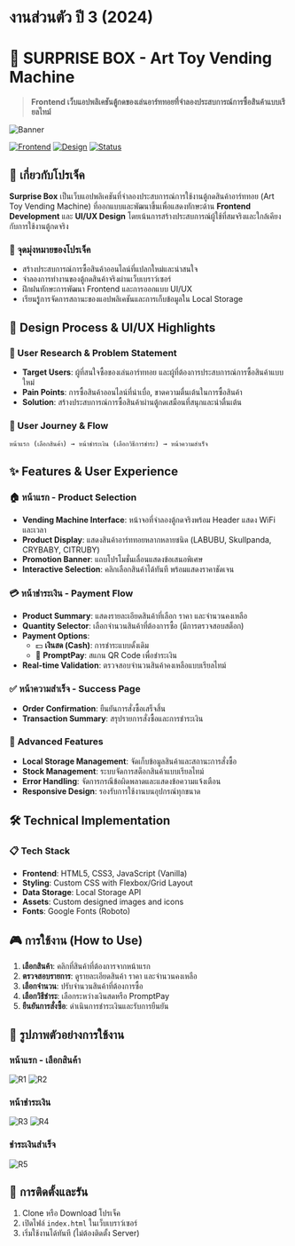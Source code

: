 # งานส่วนตัว ปี 3 (2024)
# 🎁 SURPRISE BOX - Art Toy Vending Machine

> **Frontend เว็บแอปพลิเคชันตู้กดของเล่นอาร์ททอยที่จำลองประสบการณ์การซื้อสินค้าแบบเรียลไทม์**

![Banner](Review/R1.png)

[![Frontend](https://img.shields.io/badge/Frontend-HTML5%20%7C%20CSS3%20%7C%20JavaScript-blue)](https://github.com/Thoserrr/Surprise-Box)
[![Design](https://img.shields.io/badge/Design-UI%2FUX%20Design-purple)](#)
[![Status](https://img.shields.io/badge/Status-Portfolio%20Project-green)](#)

## 📖 เกี่ยวกับโปรเจ็ค

**Surprise Box** เป็นเว็บแอปพลิเคชันที่จำลองประสบการณ์การใช้งานตู้กดสินค้าอาร์ททอย (Art Toy Vending Machine) ที่ออกแบบและพัฒนาขึ้นเพื่อแสดงทักษะด้าน **Frontend Development** และ **UI/UX Design** โดยเน้นการสร้างประสบการณ์ผู้ใช้ที่สมจริงและใกล้เคียงกับการใช้งานตู้กดจริง

### 🎯 จุดมุ่งหมายของโปรเจ็ค
- สร้างประสบการณ์การซื้อสินค้าออนไลน์ที่แปลกใหม่และน่าสนใจ
- จำลองการทำงานของตู้กดสินค้าจริงผ่านเว็บเบราว์เซอร์
- ฝึกฝนทักษะการพัฒนา Frontend และการออกแบบ UI/UX
- เรียนรูู้การจัดการสถานะของแอปพลิเคชันและการเก็บข้อมูลใน Local Storage

## 🎨 Design Process & UI/UX Highlights

### 🎯 User Research & Problem Statement
- **Target Users**: ผู้ที่สนใจซื้อของเล่นอาร์ททอย และผู้ที่ต้องการประสบการณ์การซื้อสินค้าแบบใหม่
- **Pain Points**: การซื้อสินค้าออนไลน์ที่น่าเบื่อ, ขาดความตื่นเต้นในการซื้อสินค้า
- **Solution**: สร้างประสบการณ์การซื้อสินค้าผ่านตู้กดเสมือนที่สนุกและน่าตื่นเต้น

### 🔄 User Journey & Flow
```
หน้าแรก (เลือกสินค้า) → หน้าชำระเงิน (เลือกวิธีการชำระ) → หน้าความสำเร็จ
```

## ✨ Features & User Experience

### 🏠 **หน้าแรก - Product Selection**
- **Vending Machine Interface**: หน้าจอที่จำลองตู้กดจริงพร้อม Header แสดง WiFi และเวลา
- **Product Display**: แสดงสินค้าอาร์ททอยหลากหลายชนิด (LABUBU, Skullpanda, CRYBABY, CITRUBY)
- **Promotion Banner**: แถบโปรโมชั่นเลื่อนแสดงข้อเสนอพิเศษ
- **Interactive Selection**: คลิกเลือกสินค้าได้ทันที พร้อมแสดงราคาชัดเจน

### 💳 **หน้าชำระเงิน - Payment Flow**
- **Product Summary**: แสดงรายละเอียดสินค้าที่เลือก ราคา และจำนวนคงเหลือ
- **Quantity Selector**: เลือกจำนวนสินค้าที่ต้องการซื้อ (มีการตรวจสอบสต็อก)
- **Payment Options**: 
  - 💵 **เงินสด (Cash)**: การชำระแบบดั้งเดิม
  - 📱 **PromptPay**: สแกน QR Code เพื่อชำระเงิน
- **Real-time Validation**: ตรวจสอบจำนวนสินค้าคงเหลือแบบเรียลไทม์

### ✅ **หน้าความสำเร็จ - Success Page**
- **Order Confirmation**: ยืนยันการสั่งซื้อเสร็จสิ้น
- **Transaction Summary**: สรุปรายการสั่งซื้อและการชำระเงิน

### 🔧 **Advanced Features**
- **Local Storage Management**: จัดเก็บข้อมูลสินค้าและสถานะการสั่งซื้อ
- **Stock Management**: ระบบจัดการสต็อกสินค้าแบบเรียลไทม์
- **Error Handling**: จัดการกรณีข้อผิดพลาดและแสดงข้อความแจ้งเตือน
- **Responsive Design**: รองรับการใช้งานบนอุปกรณ์ทุกขนาด

## 🛠️ Technical Implementation

### 📋 Tech Stack
- **Frontend**: HTML5, CSS3, JavaScript (Vanilla)
- **Styling**: Custom CSS with Flexbox/Grid Layout
- **Data Storage**: Local Storage API
- **Assets**: Custom designed images and icons
- **Fonts**: Google Fonts (Roboto)

## 🎮 การใช้งาน (How to Use)

1. **เลือกสินค้า**: คลิกที่สินค้าที่ต้องการจากหน้าแรก
2. **ตรวจสอบรายการ**: ดูรายละเอียดสินค้า ราคา และจำนวนคงเหลือ
3. **เลือกจำนวน**: ปรับจำนวนสินค้าที่ต้องการซื้อ
4. **เลือกวิธีชำระ**: เลือกระหว่างเงินสดหรือ PromptPay
5. **ยืนยันการสั่งซื้อ**: ดำเนินการชำระเงินและรับการยืนยัน

## 📱 รูปภาพตัวอย่างการใช้งาน

### หน้าแรก - เลือกสินค้า
![R1](Review/R1.png)
![R2](Review/R2.png)

### หน้าชำระเงิน
![R3](Review/R3.png)
![R4](Review/R4.png)

### ชำระเงินสำเร็จ
![R5](Review/R5.png)

## 🚀 การติดตั้งและรัน

1. Clone หรือ Download โปรเจ็ค
2. เปิดไฟล์ `index.html` ในเว็บเบราว์เซอร์
3. เริ่มใช้งานได้ทันที (ไม่ต้องติดตั้ง Server)
